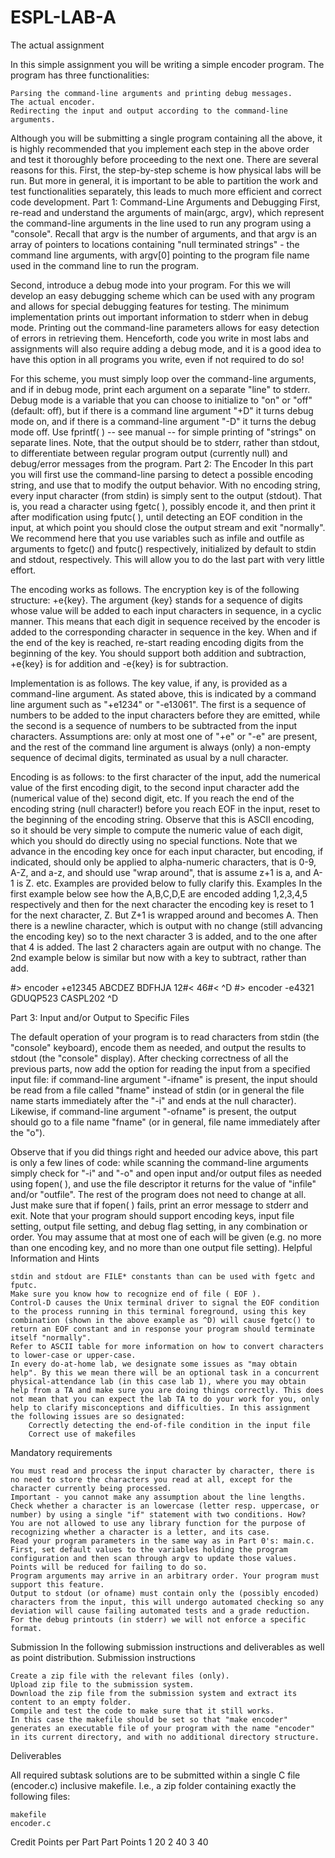 # ESPL-LAB-A
 The actual assignment

In this simple assignment you will be writing a simple encoder program. The program has three functionalities:

    Parsing the command-line arguments and printing debug messages.
    The actual encoder.
    Redirecting the input and output according to the command-line arguments. 

Although you will be submitting a single program containing all the above, it is highly recommended that you implement each step in the above order and test it thoroughly before proceeding to the next one. There are several reasons for this. First, the step-by-step scheme is how physical labs will be run. But more in general, it is important to be able to partition the work and test functionalities separately, this leads to much more efficient and correct code development.
Part 1: Command-Line Arguments and Debugging
First, re-read and understand the arguments of main(argc, argv), which represent the command-line arguments in the line used to run any program using a "console". Recall that argv is the number of arguments, and that argv is an array of pointers to locations containing "null terminated strings" - the command line arguments, with argv[0] pointing to the program file name used in the command line to run the program.

Second, introduce a debug mode into your program. For this we will develop an easy debugging scheme which can be used with any program and allows for special debugging features for testing. The minimum implementation prints out important information to stderr when in debug mode. Printing out the command-line parameters allows for easy detection of errors in retrieving them. Henceforth, code you write in most labs and assignments will also require adding a debug mode, and it is a good idea to have this option in all programs you write, even if not required to do so!

For this scheme, you must simply loop over the command-line arguments, and if in debug mode, print each argument on a separate "line" to stderr. Debug mode is a variable that you can choose to initialize to "on" or "off" (default: off), but if there is a command line argument "+D" it turns debug mode on, and if there is a command-line argument "-D" it turns the debug mode off. Use fprintf( ) -- see manual -- for simple printing of "strings" on separate lines. Note, that the output should be to stderr, rather than stdout, to differentiate between regular program output (currently null) and debug/error messages from the program.
Part 2: The Encoder
In this part you will first use the command-line parsing to detect a possible encoding string, and use that to modify the output behavior. With no encoding string, every input character (from stdin) is simply sent to the output (stdout). That is, you read a character using fgetc( ), possibly encode it, and then print it after modification using fputc( ), until detecting an EOF condition in the input, at which point you should close the output stream and exit "normally". We recommend here that you use variables such as infile and outfile as arguments to fgetc() and fputc() respectively, initialized by default to stdin and stdout, respectively. This will allow you to do the last part with very little effort.

The encoding works as follows. The encryption key is of the following structure: +e{key}. The argument {key} stands for a sequence of digits whose value will be added to each input characters in sequence, in a cyclic manner.
This means that each digit in sequence received by the encoder is added to the corresponding character in sequence in the key. When and if the end of the key is reached, re-start reading encoding digits from the beginning of the key. You should support both addition and subtraction, +e{key} is for addition and -e{key} is for subtraction.

Implementation is as follows. The key value, if any, is provided as a command-line argument. As stated above, this is indicated by a command line argument such as "+e1234" or "-e13061". The first is a sequence of numbers to be added to the input characters before they are emitted, while the second is a sequence of numbers to be subtracted from the input characters. Assumptions are: only at most one of "+e" or "-e" are present, and the rest of the command line argument is always (only) a non-empty sequence of decimal digits, terminated as usual by a null character.

Encoding is as follows: to the first character of the input, add the numerical value of the first encoding digit, to the second input character add the (numerical value of the) second digit, etc. If you reach the end of the encoding string (null character!) before you reach EOF in the input, reset to the beginning of the encoding string. Observe that this is ASCII encoding, so it should be very simple to compute the numeric value of each digit, which you should do directly using no special functions. Note that we advance in the encoding key once for each input character, but encoding, if indicated, should only be applied to alpha-numeric characters, that is 0-9, A-Z, and a-z, and should use "wrap around", that is assume z+1 is a, and A-1 is Z. etc. Examples are provided below to fully clarify this.
Examples
In the first example below see how the A,B,C,D,E are encoded adding 1,2,3,4,5 respectively and then for the next character the encoding key is reset to 1 for the next character, Z. But Z+1 is wrapped around and becomes A. Then there is a newline character, which is output with no change (still advancing the encoding key) so to the next character 3 is added, and to the one after that 4 is added. The last 2 characters again are output with no change. The 2nd example below is similar but now with a key to subtract, rather than add.

#> encoder +e12345
ABCDEZ
BDFHJA
12#<
46#<
^D
#> encoder -e4321
GDUQP523
CASPL202
^D

Part 3: Input and/or Output to Specific Files

The default operation of your program is to read characters from stdin (the "console" keyboard), encode them as needed, and output the results to stdout (the "console" display). After checking correctness of all the previous parts, now add the option for reading the input from a specified input file: if command-line argument "-ifname" is present, the input should be read from a file called "fname" instead of stdin (or in general the file name starts immediately after the "-i" and ends at the null character). Likewise, if command-line argument "-ofname" is present, the output should go to a file name "fname" (or in general, file name immediately after the "o").

Observe that if you did things right and heeded our advice above, this part is only a few lines of code: while scanning the command-line arguments simply check for "-i" and "-o" and open input and/or output files as needed using fopen( ), and use the file descriptor it returns for the value of "infile" and/or "outfile". The rest of the program does not need to change at all. Just make sure that if fopen( ) fails, print an error message to stderr and exit. Note that your program should support encoding keys, input file setting, output file setting, and debug flag setting, in any combination or order. You may assume that at most one of each will be given (e.g. no more than one encoding key, and no more than one output file setting).
Helpful Information and Hints

    stdin and stdout are FILE* constants than can be used with fgetc and fputc.
    Make sure you know how to recognize end of file ( EOF ).
    Control-D causes the Unix terminal driver to signal the EOF condition to the process running in this terminal foreground, using this key combination (shown in the above example as ^D) will cause fgetc() to return an EOF constant and in response your program should terminate itself "normally".
    Refer to ASCII table for more information on how to convert characters to lower-case or upper-case.
    In every do-at-home lab, we designate some issues as "may obtain help". By this we mean there will be an optional task in a concurrent physical-attendance lab (in this case lab 1), where you may obtain help from a TA and make sure you are doing things correctly. This does not mean that you can expect the lab TA to do your work for you, only help to clarify misconceptions and difficulties. In this assignment the following issues are so designated:
        Correctly detecting the end-of-file condition in the input file
        Correct use of makefiles 

Mandatory requirements

    You must read and process the input character by character, there is no need to store the characters you read at all, except for the character currently being processed.
    Important - you cannot make any assumption about the line lengths.
    Check whether a character is an lowercase (letter resp. uppercase, or number) by using a single "if" statement with two conditions. How?
    You are not allowed to use any library function for the purpose of recognizing whether a character is a letter, and its case.
    Read your program parameters in the same way as in Part 0's: main.c. First, set default values to the variables holding the program configuration and then scan through argv to update those values. Points will be reduced for failing to do so.
    Program arguments may arrive in an arbitrary order. Your program must support this feature.
    Output to stdout (or ofname) must contain only the (possibly encoded) characters from the input, this will undergo automated checking so any deviation will cause failing automated tests and a grade reduction. For the debug printouts (in stderr) we will not enforce a specific format. 

Submission
In the following submission instructions and deliverables as well as point distribution.
Submission instructions

    Create a zip file with the relevant files (only).
    Upload zip file to the submission system.
    Download the zip file from the submission system and extract its content to an empty folder.
    Compile and test the code to make sure that it still works.
    In this case the makefile should be set so that "make encoder" generates an executable file of your program with the name "encoder" in its current directory, and with no additional directory structure. 

Deliverables

All required subtask solutions are to be submitted within a single C file (encoder.c) inclusive makefile. I.e., a zip folder containing exactly the following files:

    makefile
    encoder.c 

Credit Points per Part
Part	Points
1 	20
2 	40
3 	40

